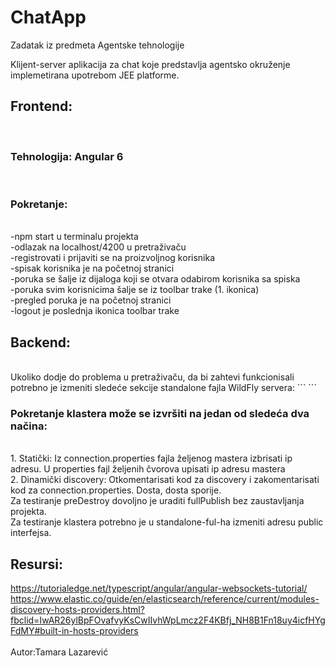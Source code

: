 # ChatApp
Zadatak iz predmeta Agentske tehnologije

Klijent-server aplikacija za chat koje predstavlja agentsko okruženje implemetirana upotrebom JEE platforme.

## Frontend:
<br>

### Tehnologija: Angular 6

<br>

### Pokretanje:

<br>
-npm start u terminalu projekta
<br>
-odlazak na localhost/4200 u pretraživaču
<br>
-registrovati i prijaviti se na proizvoljnog korisnika
<br>
-spisak korisnika je na početnoj stranici
<br>
-poruka se šalje iz dijaloga koji se otvara odabirom korisnika sa spiska
<br>
-poruka svim korisnicima šalje se iz toolbar trake (1. ikonica)
<br>
-pregled poruka je na početnoj stranici
<br>
-logout je poslednja ikonica toolbar trake
<br>

## Backend:
<br>
Ukoliko dodje do problema u pretraživaču, da bi zahtevi funkcionisali potrebno je izmeniti sledeće sekcije standalone fajla WildFly servera:
```
 <host name="default-host" alias="localhost">
            <location name="/" handler="welcome-content"/>
            <filter-ref name="server-header"/>
            <filter-ref name="x-powered-by-header"/>
            <filter-ref name="Access-Control-Allow-Origin"/>
            <filter-ref name="Access-Control-Allow-Methods"/>
            <filter-ref name="Access-Control-Allow-Headers"/>
            <filter-ref name="Access-Control-Allow-Credentials"/>
            <filter-ref name="Access-Control-Max-Age"/>
        </host>
         <filters>
        <response-header name="server-header" header-name="Server" header-value="WildFly/10"/>
        <response-header name="x-powered-by-header" header-name="X-Powered-By" header-value="Undertow/1"/>
        <response-header name="Access-Control-Allow-Origin" header-name="Access-Control-Allow-Origin" header-value="*"/>
        <response-header name="Access-Control-Allow-Methods" header-name="Access-Control-Allow-Methods" header-value="GET, POST, OPTIONS, PUT, DELETE"/>
        <response-header name="Access-Control-Allow-Headers" header-name="Access-Control-Allow-Headers" header-value="accept, authorization, content-type, x-requested-with"/>
        <response-header name="Access-Control-Allow-Credentials" header-name="Access-Control-Allow-Credentials" header-value="true"/>
        <response-header name="Access-Control-Max-Age" header-name="Access-Control-Max-Age" header-value="1"/>
    </filters>
```
<br> 

###  Pokretanje klastera može se izvršiti na jedan od sledeća dva načina:

<br> 
1. Statički: Iz connection.properties fajla željenog mastera izbrisati ip adresu. U properties fajl željenih čvorova upisati ip adresu mastera
<br>
2. Dinamički discovery: Otkomentarisati kod za discovery i zakomentarisati kod za connection.properties. Dosta, dosta sporije.
<br>
Za testiranje preDestroy dovoljno je uraditi fullPublish bez zaustavljanja projekta.
<br>
Za testiranje klastera potrebno je u standalone-ful-ha izmeniti adresu public interfejsa.
<br>

## Resursi:

https://tutorialedge.net/typescript/angular/angular-websockets-tutorial/
https://www.elastic.co/guide/en/elasticsearch/reference/current/modules-discovery-hosts-providers.html?fbclid=IwAR26ylBpFOvafvyKsCwIIvhWpLmcz2F4KBfj_NH8B1Fn18uy4icfHYgFdMY#built-in-hosts-providers
<br>
<br>
Autor:Tamara Lazarević
